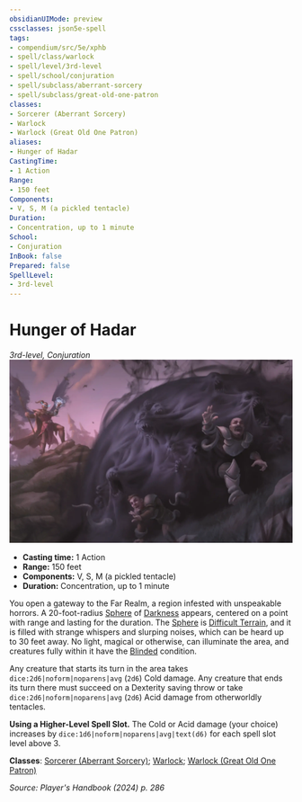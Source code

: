```yaml
---
obsidianUIMode: preview
cssclasses: json5e-spell
tags:
- compendium/src/5e/xphb
- spell/class/warlock
- spell/level/3rd-level
- spell/school/conjuration
- spell/subclass/aberrant-sorcery
- spell/subclass/great-old-one-patron
classes:
- Sorcerer (Aberrant Sorcery)
- Warlock
- Warlock (Great Old One Patron)
aliases:
- Hunger of Hadar
CastingTime: 
- 1 Action
Range:
- 150 feet
Components:
- V, S, M (a pickled tentacle)
Duration:
- Concentration, up to 1 minute
School:
- Conjuration
InBook: false
Prepared: false
SpellLevel:
- 3rd-level
---
```

# Hunger of Hadar
*3rd-level, Conjuration*  
![](/3-Mechanics/CLI/spells/img/hunger-of-hadar.webp#right)

- **Casting time:** 1 Action
- **Range:** 150 feet
- **Components:** V, S, M (a pickled tentacle)
- **Duration:** Concentration, up to 1 minute

You open a gateway to the Far Realm, a region infested with unspeakable horrors. A 20-foot-radius [Sphere](/3-Mechanics/CLI/variant-rules/sphere-area-of-effect-xphb.md) of [Darkness](/3-Mechanics/CLI/variant-rules/darkness-xphb.md) appears, centered on a point with range and lasting for the duration. The [Sphere](/3-Mechanics/CLI/variant-rules/sphere-area-of-effect-xphb.md) is [Difficult Terrain](/3-Mechanics/CLI/variant-rules/difficult-terrain-xphb.md), and it is filled with strange whispers and slurping noises, which can be heard up to 30 feet away. No light, magical or otherwise, can illuminate the area, and creatures fully within it have the [Blinded](conditions.md#Blinded) condition.

Any creature that starts its turn in the area takes `dice:2d6|noform|noparens|avg` (`2d6`) Cold damage. Any creature that ends its turn there must succeed on a Dexterity saving throw or take `dice:2d6|noform|noparens|avg` (`2d6`) Acid damage from otherworldly tentacles.

**Using a Higher-Level Spell Slot.** The Cold or Acid damage (your choice) increases by `dice:1d6|noform|noparens|avg|text(d6)` for each spell slot level above 3.

**Classes**: [Sorcerer (Aberrant Sorcery)](/3-Mechanics/CLI/lists/list-spells-classes-aberrant-sorcery-xphb.md "subclass=XPHB;class=XPHB"); [Warlock](/3-Mechanics/CLI/lists/list-spells-classes-warlock.md); [Warlock (Great Old One Patron)](/3-Mechanics/CLI/lists/list-spells-classes-great-old-one-patron-xphb.md "subclass=XPHB;class=XPHB")

*Source: Player's Handbook (2024) p. 286*